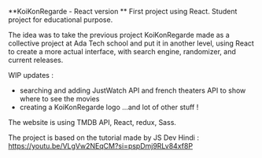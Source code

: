 **KoiKonRegarde - React version
**
First project using React. Student project for educational purpose. 

The idea was to take the previous project KoiKonRegarde made as a collective project at Ada Tech school and put it in another level, using React to create a more actual interface, with search engine, randomizer, and current releases. 

WIP updates : 
- searching and adding JustWatch API and french theaters API to show where to see the movies
- creating a KoiKonRegarde logo
  ...and lot of other stuff ! 

The website is using TMDB API, React, redux, Sass.

The project is based on the tutorial made by JS Dev Hindi : https://youtu.be/VLgVw2NEqCM?si=pspDmj9RLv84xf8P
